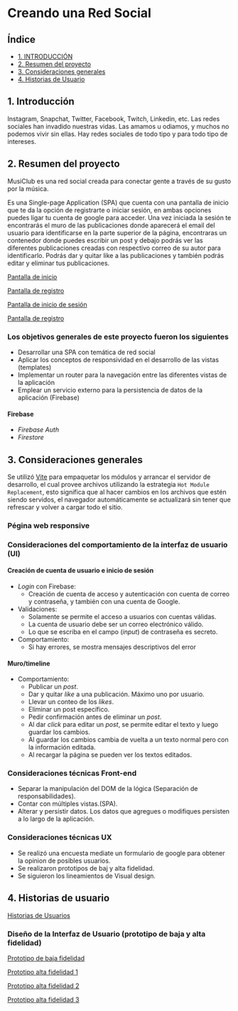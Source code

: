 # Creando una Red Social

## Índice

* [1. INTRODUCCIÓN](#1-introducción)
* [2. Resumen del proyecto](#2-resumen-del-proyecto)
* [3. Consideraciones generales](#3-consideraciones-generales)
* [4. Historias de Usuario](#4-historias-de-usuarios)

## 1. Introducción

Instagram, Snapchat, Twitter, Facebook, Twitch, Linkedin, etc. Las redes
sociales han invadido nuestras vidas. Las amamos u odiamos, y muchos no podemos
vivir sin ellas. Hay redes sociales de todo tipo y para todo tipo de intereses. 

## 2. Resumen del proyecto

MusiClub es una red social creada para conectar gente a través de su gusto por la música. 

Es una Single-page Application (SPA) que cuenta con una pantalla de inicio que te da la opción de registrarte o iniciar sesión, en ambas opciones puedes ligar tu cuenta de google para acceder. Una vez iniciada la sesión te encontrarás el muro de las publicaciones donde aparecerá el email del usuario para identificarse en la parte superior de la página, encontraras un contenedor donde puedes escribir un post y debajo podrás ver las diferentes publicaciones creadas con respectivo correo de su autor para identificarlo. Podrás dar y quitar like a las publicaciones y también podrás editar y eliminar tus publicaciones.

[Pantalla de inicio](musiClubinicio.PNG)

[Pantalla de registro](musiClubregistro.PNG)

[Pantalla de inicio de sesión](musiClubinicioSesion.PNG)

[Pantalla de registro](musiClubmuro.PNG)

### Los objetivos generales de este proyecto fueron los siguientes

* Desarrollar una SPA con temática de red social
* Aplicar los conceptos de responsividad en el desarrollo de las vistas (templates)
* Implementar un router para la navegación entre las diferentes vistas de la aplicación
* Emplear un servicio externo para la persistencia de datos de la aplicación (Firebase)
#### Firebase
- *Firebase Auth*
- *Firestore*

## 3. Consideraciones generales

Se utilizó [Vite](https://es.vitejs.dev/) para empaquetar los módulos y arrancar
el servidor de desarrollo, el cual provee archivos utilizando
la estrategia `Hot Module Replacement`, esto significa que al hacer cambios en los archivos que estén siendo
servidos, el navegador automáticamente se actualizará sin tener que refrescar
y volver a cargar todo el sitio.

### Pégina web responsive

### Consideraciones del comportamiento de la interfaz de usuario (UI)

#### Creación de cuenta de usuario e inicio de sesión

* _Login_ con Firebase:
  - Creación de cuenta de acceso y autenticación con cuenta de correo y
    contraseña, y también con una cuenta de Google.
* Validaciones:
  - Solamente se permite el acceso a usuarios con cuentas válidas.
  - La cuenta de usuario debe ser un correo electrónico válido.
  - Lo que se escriba en el campo (_input_) de contraseña es secreto.
* Comportamiento:
  - Si hay errores, se mostra mensajes descriptivos del error

#### Muro/timeline

* Comportamiento:
  - Publicar un _post_.
  - Dar y quitar _like_ a una publicación. Máximo uno por usuario.
  - Llevar un conteo de los _likes_.
  - Eliminar un post específico.
  - Pedir confirmación antes de eliminar un _post_.
  - Al dar _click_ para editar un _post_, se permite editar el texto y luego guardar los cambios.
  - Al guardar los cambios cambia de vuelta a un texto normal pero con la
    información editada.
  - Al recargar la página se pueden ver los textos editados.

### Consideraciones técnicas Front-end

* Separar la manipulación del DOM de la lógica (Separación de responsabilidades).
* Contar con múltiples vistas.(SPA).
* Alterar y persistir datos. Los datos que agregues o modifiques persisten a lo largo de la aplicación.

### Consideraciones técnicas UX

* Se realizó una encuesta mediate un formulario de google para obtener la opinion de posibles usuarios.
* Se realizaron prototipos de baj y alta fidelidad.
* Se siguieron los lineamientos de Visual design.

## 4. Historias de usuario

[Historias de Usuarios](historiasdeUsuarios.PNG)

### Diseño de la Interfaz de Usuario (prototipo de baja y alta fidelidad)

[Prototipo de baja fidelidad](bajaFid1.jpg)

[Prototipo alta fidelidad 1](pantalla_1.jpg)

[Prototipo alta fidelidad 2](pantalla_2.jpg)

[Prototipo alta fidelidad 3](muro.png)
